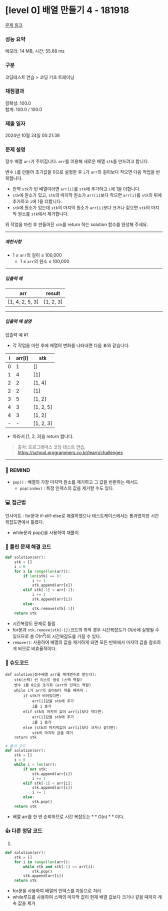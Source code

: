 # [level 0] 배열 만들기 4 - 181918 

[문제 링크](https://school.programmers.co.kr/learn/courses/30/lessons/181918) 

### 성능 요약

메모리: 14 MB, 시간: 55.68 ms

### 구분

코딩테스트 연습 > 코딩 기초 트레이닝

### 채점결과

정확성: 100.0<br/>합계: 100.0 / 100.0

### 제출 일자

2024년 10월 24일 00:21:38

### 문제 설명

<p>정수 배열 <code>arr</code>가 주어집니다. <code>arr</code>를 이용해 새로운 배열 <code>stk</code>를 만드려고 합니다.</p>

<p>변수 <code>i</code>를 만들어 초기값을 0으로 설정한 후 <code>i</code>가 <code>arr</code>의 길이보다 작으면 다음 작업을 반복합니다.</p>

<ul>
<li>만약 <code>stk</code>가 빈 배열이라면 <code>arr[i]</code>를 <code>stk</code>에 추가하고 <code>i</code>에 1을 더합니다.</li>
<li><code>stk</code>에 원소가 있고, <code>stk</code>의 마지막 원소가 <code>arr[i]</code>보다 작으면 <code>arr[i]</code>를 <code>stk</code>의 뒤에 추가하고 <code>i</code>에 1을 더합니다.</li>
<li><code>stk</code>에 원소가 있는데 <code>stk</code>의 마지막 원소가 <code>arr[i]</code>보다 크거나 같으면 <code>stk</code>의 마지막 원소를 <code>stk</code>에서 제거합니다.</li>
</ul>

<p>위 작업을 마친 후 만들어진 <code>stk</code>를 return 하는 solution 함수를 완성해 주세요.</p>

<hr>

<h5>제한사항</h5>

<ul>
<li>1 ≤ <code>arr</code>의 길이 ≤ 100,000

<ul>
<li>1 ≤ <code>arr</code>의 원소 ≤ 100,000</li>
</ul></li>
</ul>

<hr>

<h5>입출력 예</h5>
<table class="table">
        <thead><tr>
<th>arr</th>
<th>result</th>
</tr>
</thead>
        <tbody><tr>
<td>[1, 4, 2, 5, 3]</td>
<td>[1, 2, 3]</td>
</tr>
</tbody>
      </table>
<hr>

<h5>입출력 예 설명</h5>

<p>입출력 예 #1</p>

<ul>
<li>각 작업을 마친 후에 배열의 변화를 나타내면 다음 표와 같습니다.</li>
</ul>
<table class="table">
        <thead><tr>
<th>i</th>
<th>arr[i]</th>
<th>stk</th>
</tr>
</thead>
        <tbody><tr>
<td>0</td>
<td>1</td>
<td>[]</td>
</tr>
<tr>
<td>1</td>
<td>4</td>
<td>[1]</td>
</tr>
<tr>
<td>2</td>
<td>2</td>
<td>[1, 4]</td>
</tr>
<tr>
<td>2</td>
<td>2</td>
<td>[1]</td>
</tr>
<tr>
<td>3</td>
<td>5</td>
<td>[1, 2]</td>
</tr>
<tr>
<td>4</td>
<td>3</td>
<td>[1, 2, 5]</td>
</tr>
<tr>
<td>4</td>
<td>3</td>
<td>[1, 2]</td>
</tr>
<tr>
<td>-</td>
<td>-</td>
<td>[1, 2, 3]</td>
</tr>
</tbody>
      </table>
<ul>
<li>따라서 [1, 2, 3]을 return 합니다.</li>
</ul>


> 출처: 프로그래머스 코딩 테스트 연습, https://school.programmers.co.kr/learn/challenges
---
### 🤔 REMIND
- `pop()` : 배열의 가장 마지막 원소를 제거하고 그 값을 반환하는 메서드
    - `pop(index)` : 특정 인덱스의 값을 제거할 수도 있다.

### 💻 접근법
인사이트 : for문과 if-elif-else로 해결하였으나 테스트케이스에서는 통과였지만 시간복잡도면에서 틀렸다.
- while문과 pop()을 사용하여 재풀이

### 🚫 틀린 문제 해결 코드
```python
def solution(arr):
    stk = []
    i = 0
    for x in range(len(arr)):
        if len(stk) == 0:
            i += 1
            stk.append(arr[x])
        elif stk[-1] < arr[-1]:
            i += 1
            stk.append(arr[i])
        else:
            stk.remove(stk[-1])
    return stk
```
- 시간복잡도 문제로 틀림
- for문과 `stk.remove(stk[-1])`코드의 최악 경우 시간복잡도가 $O(n)$에 실행될 수 있으므로 총 $O(n^2)$의 시간복잡도를 가질 수 있다.
- `remove()`: 사용하여 배열의 값을 제거하게 되면 모든 반복에서 마지막 값을 참조하게 되므로 비효율적이다.

### 📝 슈도코드
```
def solution(정수배열 arr를 매개변수로 받는다):
    stk(스택) 빈 리스트 생성 (스택 역할)
    변수 i를 0으로 초기화 (arr의 인덱스 역할)
    while i가 arr의 길이보다 작을 때까지 :
        if stk가 비어있다면:
            arr[i]값을 stk에 추가
            i를 1 증가
        elif stk의 마지막 값이 arr[i]보다 작다면:
            arr[i]값을 stk에 추가
            i를 1 증가
        else (stk의 마지막값이 arr[i]보다 크거나 같다면):
            stk의 마지막 값을 제거
    return stk
```
```python
# 풀이 코드
def solution(arr):
    stk = []  
    i = 0  
    while i < len(arr):  
        if not stk:  
            stk.append(arr[i]) 
            i += 1  
        elif stk[-1] < arr[i]: 
            stk.append(arr[i])  
            i += 1  
        else:  
            stk.pop()  
    return stk 
```
- 배열 arr를 한 번 순회하므로 시간 복잡도는 $**O(n)**$ 이다.

### 👍 다른 정답 코드
1.
```python
def solution(arr):
    stk = []
    for i in range(len(arr)):
        while stk and stk[-1] >= arr[i]:
            stk.pop()
        stk.append(arr[i])
    return stk
```
- for문을 사용하여 배열의 인덱스를 자동으로 처리
- while루프를 사용하여 스택의 마지막 값이 현재 배열 값보다 크거나 같을 때까지 계속 값을 제거
